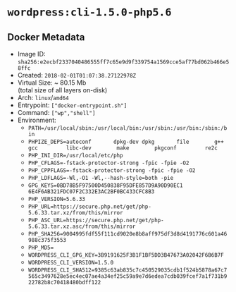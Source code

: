 # `wordpress:cli-1.5.0-php5.6`

## Docker Metadata

- Image ID: `sha256:e2ecbf2337040486555ff7c65e9d9f339754a1569cce5af77bd062b466e58ffc`
- Created: `2018-02-01T01:07:38.27122978Z`
- Virtual Size: ~ 80.15 Mb  
  (total size of all layers on-disk)
- Arch: `linux`/`amd64`
- Entrypoint: `["docker-entrypoint.sh"]`
- Command: `["wp","shell"]`
- Environment:
  - `PATH=/usr/local/sbin:/usr/local/bin:/usr/sbin:/usr/bin:/sbin:/bin`
  - `PHPIZE_DEPS=autoconf 		dpkg-dev dpkg 		file 		g++ 		gcc 		libc-dev 		make 		pkgconf 		re2c`
  - `PHP_INI_DIR=/usr/local/etc/php`
  - `PHP_CFLAGS=-fstack-protector-strong -fpic -fpie -O2`
  - `PHP_CPPFLAGS=-fstack-protector-strong -fpic -fpie -O2`
  - `PHP_LDFLAGS=-Wl,-O1 -Wl,--hash-style=both -pie`
  - `GPG_KEYS=0BD78B5F97500D450838F95DFE857D9A90D90EC1 6E4F6AB321FDC07F2C332E3AC2BF0BC433CFC8B3`
  - `PHP_VERSION=5.6.33`
  - `PHP_URL=https://secure.php.net/get/php-5.6.33.tar.xz/from/this/mirror`
  - `PHP_ASC_URL=https://secure.php.net/get/php-5.6.33.tar.xz.asc/from/this/mirror`
  - `PHP_SHA256=9004995fdf55f111cd9020e8b8aff975df3d8d4191776c601a46988c375f3553`
  - `PHP_MD5=`
  - `WORDPRESS_CLI_GPG_KEY=3B9191625F3B1F1BF5DD3B47673A02042F6B6B7F`
  - `WORDPRESS_CLI_VERSION=1.5.0`
  - `WORDPRESS_CLI_SHA512=9385c63ab835c7c450529035cdb1f524b5878a67c7565c3497628e5ec4ec07ae4a34ef25c59a9e7d6edea7cdb039fcef7a1f731b922782b8c70418480bdff122`
